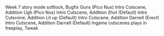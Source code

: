 Week 7 story mode softlock, Bugfix
Guns (Pico Nux) Intro Cutscene, Addition
Ugh (Pico Nux) Intro Cutscene, Addition
2hot (Default) Intro Cutscene, Addition
Lit up (Default) Intro Cutscene, Addition
Darnell (Erect) Intro Cutscene, Addition
Darnell (Default) Ingame cutscenes plays in freeplay, Tweak